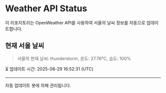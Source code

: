 
# Weather API Status

이 리포지토리는 OpenWeather API를 사용하여 서울의 날씨 정보를 자동으로 업데이트합니다.

## 현재 서울 날씨
> 서울의 현재 날씨: thunderstorm, 온도: 27.76°C, 습도: 100%

⏳ 업데이트 시간: 2025-08-29 16:52:31 (UTC)

---
자동 업데이트 봇에 의해 관리됩니다.

